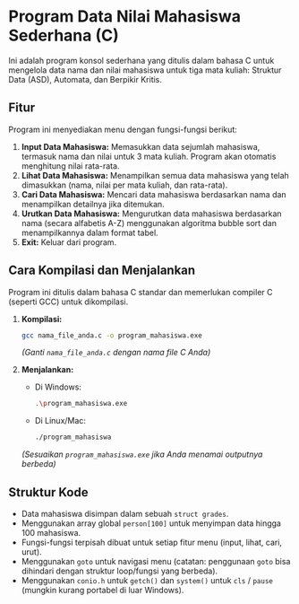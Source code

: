 # Program Data Nilai Mahasiswa Sederhana (C)

Ini adalah program konsol sederhana yang ditulis dalam bahasa C untuk mengelola data nama dan nilai mahasiswa untuk tiga mata kuliah: Struktur Data (ASD), Automata, dan Berpikir Kritis.

## Fitur

Program ini menyediakan menu dengan fungsi-fungsi berikut:

1.  **Input Data Mahasiswa:** Memasukkan data sejumlah mahasiswa, termasuk nama dan nilai untuk 3 mata kuliah. Program akan otomatis menghitung nilai rata-rata.
2.  **Lihat Data Mahasiswa:** Menampilkan semua data mahasiswa yang telah dimasukkan (nama, nilai per mata kuliah, dan rata-rata).
3.  **Cari Data Mahasiswa:** Mencari data mahasiswa berdasarkan nama dan menampilkan detailnya jika ditemukan.
4.  **Urutkan Data Mahasiswa:** Mengurutkan data mahasiswa berdasarkan nama (secara alfabetis A-Z) menggunakan algoritma bubble sort dan menampilkannya dalam format tabel.
5.  **Exit:** Keluar dari program.

## Cara Kompilasi dan Menjalankan

Program ini ditulis dalam bahasa C standar dan memerlukan compiler C (seperti GCC) untuk dikompilasi.

1.  **Kompilasi:**
    ```bash
    gcc nama_file_anda.c -o program_mahasiswa.exe
    ```
    *(Ganti `nama_file_anda.c` dengan nama file C Anda)*

2.  **Menjalankan:**
    * Di Windows:
        ```bash
        .\program_mahasiswa.exe
        ```
    * Di Linux/Mac:
        ```bash
        ./program_mahasiswa
        ```
    *(Sesuaikan `program_mahasiswa.exe` jika Anda menamai outputnya berbeda)*

## Struktur Kode

* Data mahasiswa disimpan dalam sebuah `struct grades`.
* Menggunakan array global `person[100]` untuk menyimpan data hingga 100 mahasiswa.
* Fungsi-fungsi terpisah dibuat untuk setiap fitur menu (input, lihat, cari, urut).
* Menggunakan `goto` untuk navigasi menu (catatan: penggunaan `goto` bisa dihindari dengan struktur loop/fungsi yang berbeda).
* Menggunakan `conio.h` untuk `getch()` dan `system()` untuk `cls` / `pause` (mungkin kurang portabel di luar Windows).
